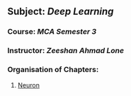 ## $\textbf{Subject}$: $\textit{Deep Learning}$
### $\textbf{Course}$: $\textit{MCA Semester 3}$
### $\textbf{Instructor}$: $\textit{Zeeshan Ahmad Lone}$
### $\textbf{Organisation of Chapters}$:
1. [Neuron](neuron.ipynb)